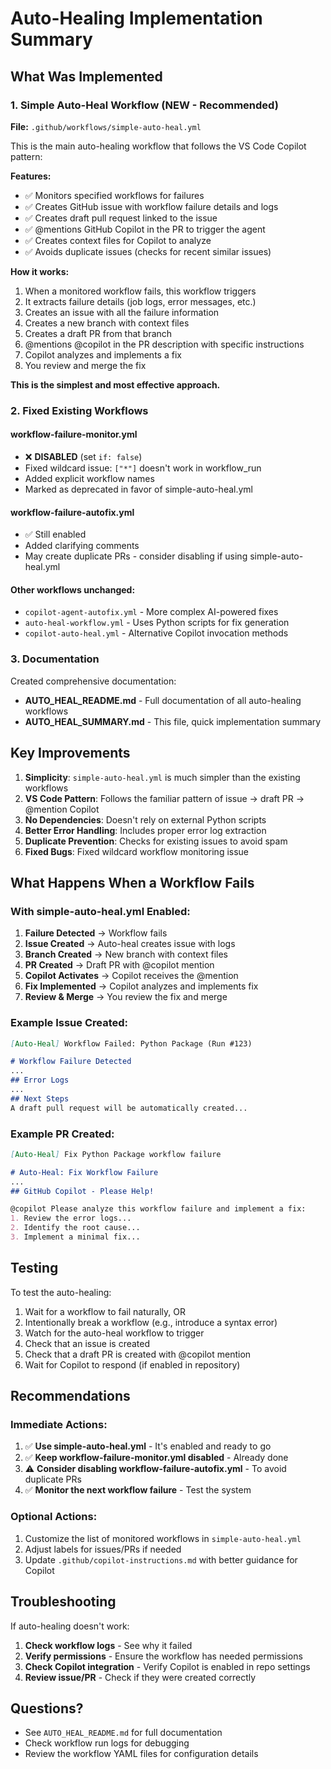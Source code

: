 # Auto-Healing Implementation Summary

## What Was Implemented

### 1. Simple Auto-Heal Workflow (NEW - Recommended)

**File:** `.github/workflows/simple-auto-heal.yml`

This is the main auto-healing workflow that follows the VS Code Copilot pattern:

**Features:**
- ✅ Monitors specified workflows for failures
- ✅ Creates GitHub issue with workflow failure details and logs
- ✅ Creates draft pull request linked to the issue
- ✅ @mentions GitHub Copilot in the PR to trigger the agent
- ✅ Creates context files for Copilot to analyze
- ✅ Avoids duplicate issues (checks for recent similar issues)

**How it works:**
1. When a monitored workflow fails, this workflow triggers
2. It extracts failure details (job logs, error messages, etc.)
3. Creates an issue with all the failure information
4. Creates a new branch with context files
5. Creates a draft PR from that branch
6. @mentions @copilot in the PR description with specific instructions
7. Copilot analyzes and implements a fix
8. You review and merge the fix

**This is the simplest and most effective approach.**

### 2. Fixed Existing Workflows

#### workflow-failure-monitor.yml
- ❌ **DISABLED** (set `if: false`)
- Fixed wildcard issue: `["*"]` doesn't work in workflow_run
- Added explicit workflow names
- Marked as deprecated in favor of simple-auto-heal.yml

#### workflow-failure-autofix.yml
- ✅ Still enabled
- Added clarifying comments
- May create duplicate PRs - consider disabling if using simple-auto-heal.yml

#### Other workflows unchanged:
- `copilot-agent-autofix.yml` - More complex AI-powered fixes
- `auto-heal-workflow.yml` - Uses Python scripts for fix generation
- `copilot-auto-heal.yml` - Alternative Copilot invocation methods

### 3. Documentation

Created comprehensive documentation:
- **AUTO_HEAL_README.md** - Full documentation of all auto-healing workflows
- **AUTO_HEAL_SUMMARY.md** - This file, quick implementation summary

## Key Improvements

1. **Simplicity**: `simple-auto-heal.yml` is much simpler than the existing workflows
2. **VS Code Pattern**: Follows the familiar pattern of issue → draft PR → @mention Copilot
3. **No Dependencies**: Doesn't rely on external Python scripts
4. **Better Error Handling**: Includes proper error log extraction
5. **Duplicate Prevention**: Checks for existing issues to avoid spam
6. **Fixed Bugs**: Fixed wildcard workflow monitoring issue

## What Happens When a Workflow Fails

### With simple-auto-heal.yml Enabled:

1. **Failure Detected** → Workflow fails
2. **Issue Created** → Auto-heal creates issue with logs
3. **Branch Created** → New branch with context files
4. **PR Created** → Draft PR with @copilot mention
5. **Copilot Activates** → Copilot receives the @mention
6. **Fix Implemented** → Copilot analyzes and implements fix
7. **Review & Merge** → You review the fix and merge

### Example Issue Created:

```markdown
[Auto-Heal] Workflow Failed: Python Package (Run #123)

# Workflow Failure Detected
...
## Error Logs
...
## Next Steps
A draft pull request will be automatically created...
```

### Example PR Created:

```markdown
[Auto-Heal] Fix Python Package workflow failure

# Auto-Heal: Fix Workflow Failure
...
## GitHub Copilot - Please Help!

@copilot Please analyze this workflow failure and implement a fix:
1. Review the error logs...
2. Identify the root cause...
3. Implement a minimal fix...
```

## Testing

To test the auto-healing:
1. Wait for a workflow to fail naturally, OR
2. Intentionally break a workflow (e.g., introduce a syntax error)
3. Watch for the auto-heal workflow to trigger
4. Check that an issue is created
5. Check that a draft PR is created with @copilot mention
6. Wait for Copilot to respond (if enabled in repository)

## Recommendations

### Immediate Actions:

1. ✅ **Use simple-auto-heal.yml** - It's enabled and ready to go
2. ✅ **Keep workflow-failure-monitor.yml disabled** - Already done
3. ⚠️ **Consider disabling workflow-failure-autofix.yml** - To avoid duplicate PRs
4. ✅ **Monitor the next workflow failure** - Test the system

### Optional Actions:

1. Customize the list of monitored workflows in `simple-auto-heal.yml`
2. Adjust labels for issues/PRs if needed
3. Update `.github/copilot-instructions.md` with better guidance for Copilot

## Troubleshooting

If auto-healing doesn't work:

1. **Check workflow logs** - See why it failed
2. **Verify permissions** - Ensure the workflow has needed permissions
3. **Check Copilot integration** - Verify Copilot is enabled in repo settings
4. **Review issue/PR** - Check if they were created correctly

## Questions?

- See `AUTO_HEAL_README.md` for full documentation
- Check workflow run logs for debugging
- Review the workflow YAML files for configuration details
